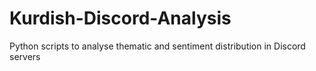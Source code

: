 # Kurdish-Discord-Analysis
Python scripts to analyse thematic and sentiment distribution in Discord servers
